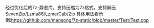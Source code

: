 经过优化后的7z-静态库，支持压缩为7z格式，支持解压SevenZip/Lzma86/Lzma/Cab/Zip
具体用法看示例:https://github.com/mensong/7z-static/blob/master/Test/Test.cpp
